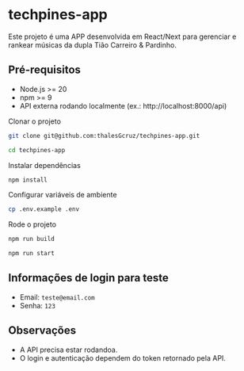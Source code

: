 # techpines-app
Este projeto é uma APP desenvolvida em React/Next para gerenciar e rankear músicas da dupla Tião Carreiro &amp; Pardinho.

## Pré-requisitos

- Node.js >= 20  
- npm >= 9  
- API externa rodando localmente (ex.: http://localhost:8000/api)  

Clonar o projeto
```bash
git clone git@github.com:thalesGcruz/techpines-app.git
```
```bash
cd techpines-app
```

Instalar dependências
```bash
npm install
```

Configurar variáveis de ambiente
```bash
cp .env.example .env
```

Rode o projeto
```bash
npm run build

```
```bash
npm run start
```

## Informações de login para teste
- Email: `teste@email.com`
- Senha: `123`

## Observações

- A API precisa estar rodandoa.  
- O login e autenticação dependem do token retornado pela API.


